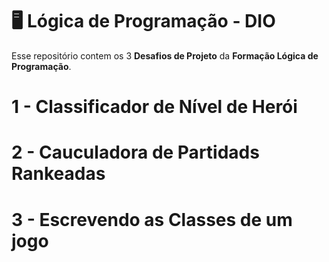 # 🖥️ Lógica de Programação - DIO

Esse repositório contem os 3 **Desafios de Projeto**  da **Formação Lógica de Programação**.

# 1 - Classificador de Nível de Herói

# 2 - Cauculadora de Partidads Rankeadas

# 3 - Escrevendo as Classes de um jogo
